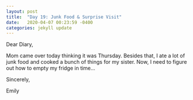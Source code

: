 ```yaml
---
layout: post
title:  "Day 19: Junk Food & Surprise Visit"
date:   2020-04-07 00:23:59 -0400
categories: jekyll update
---
```


Dear Diary,

Mom came over today thinking it was Thursday. Besides that, I ate a lot of junk food and cooked a bunch of things for my sister. Now, I need to figure out how to empty my fridge in time...

Sincerely,

Emily